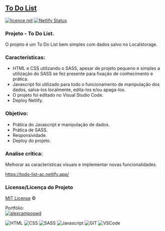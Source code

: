 ## <a href="https://todo-list-ac.netlify.app/">To Do List</a>
[![licence mit](https://img.shields.io/badge/licence-MIT-blue.svg)](https://github.com/alexcamposwd/todo-list/blob/main/LICENSE) 
[![Netlify Status](https://api.netlify.com/api/v1/badges/f51e47b3-63bf-45cf-9017-581e5350cd02/deploy-status)](https://app.netlify.com/sites/todo-list-ac/deploys)

### Projeto - To Do List.

O projeto é um To Do List bem simples com dados salvo no Localstorage.

### Características:

- HTML e CSS utilizando o SASS, apesar de projeto pequeno e simples a utilização do SASS se fez presente para fixação de conhecimento e prática.
- Javascript foi utilizado para todo o funcionamento de manipulação dos dados, salva-los localmente, edita-los e/ou apaga-los.
- O projeto foi editado no Visual Studio Code.
- Deploy Netlify.

### Objetivo:

- Prática do Javascript e manipulação de dados. 
- Prática de SASS.
- Responsividade.
- Deploy do projeto.

### Analise crítica:
Melhorar as características visuais e implementar novas funcionalidades.

https://todo-list-ac.netlify.app/

### License/Licença do Projeto
[MIT License](./LICENSE) ©

Portfólio:<br/>
[![alexcamposwd]( https://img.shields.io/badge/-alexcamposwd-blue )](https://alexcamposwd.netlify.app/)


![HTML]( https://img.shields.io/badge/HTML5-E34F26?style=for-the-badge&logo=html5&logoColor=white )
![CSS](https://img.shields.io/badge/CSS3-1572B6?style=for-the-badge&logo=css3&logoColor=white )
![SASS]( https://img.shields.io/badge/Sass-CC6699?style=for-the-badge&logo=sass&logoColor=white )
![Javascript]( https://img.shields.io/badge/JavaScript-F7DF1E?style=for-the-badge&logo=javascript&logoColor=black) 
![GIT]( https://img.shields.io/badge/Git-F05032?style=for-the-badge&logo=git&logoColor=white) 
![VSCode]( https://img.shields.io/badge/Visual_Studio_Code-0078D4?style=for-the-badge&logo=visual%20studio%20code&logoColor=white) 
